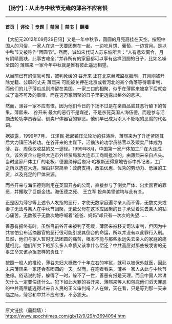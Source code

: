 ### 【杨宁】：从此与中秋节无缘的薄谷不应有恨

---

#### [首页](../../../..?n3694094) &nbsp;|&nbsp; [评论](../../../../../epoch-comment?n3694094) &nbsp;|&nbsp; [专题](../../../../../epoch-special?n3694094) &nbsp;|&nbsp; [禁闻](../../../../../epoch-news?n3694094) &nbsp;|&nbsp; [禁书](../../../../../books?n3694094) &nbsp;|&nbsp; [翻墙](https://github.com/gfw-breaker/nogfw/blob/master/README.md?n3694094)


<div class="post_content" id="artbody" itemprop="articleBody">
 <!-- article content begin -->
 <p>
  【大纪元2012年09月29日讯】又是一年中秋节，圆圆的月亮高挂在天空。按照中国人的习俗，一家人在这一天要团聚在一起，一边吃月饼、葡萄，一边赏月。是以中秋节又被称作“团圆节”。然而，诚如宋代词人苏东坡所言：“人有悲欢离合，月有阴晴圆缺，此事古难全。”并非所有的家庭都可以享有这样团圆的日子，比如名噪全国的
  <ok href="https://www.epochtimes.com/gb/tag/%E8%96%84%E7%86%99%E6%9D%A5.html">
   薄熙来
  </ok>
  一家今年中秋就是惟有彼此遥远相望。
 </p>
 <p>
  从目前已有的信息可知，被判死缓的
  <ok href="https://www.epochtimes.com/gb/tag/%E8%B0%B7%E5%BC%80%E6%9D%A5.html">
   谷开来
  </ok>
  正在北京秦城监狱服刑，其刚刚被开除党籍、公职的丈夫
  <ok href="https://www.epochtimes.com/gb/tag/%E8%96%84%E7%86%99%E6%9D%A5.html">
   薄熙来
  </ok>
  可能被关押在北京或者河北的某个角落等待着审判，而他们的儿子薄瓜瓜则滞留在美国。一家三口的相聚，似乎在薄熙来被拿下后就变成了遥不可及的事情，而在这万家团聚的日子里更透露出格外的悲凉。
 </p>
 <p>
  然而，薄谷一家不应有恨，因为他们今日的下场不过是在亲自品尝其恶行酿下的苦果。薄熙来、
  <ok href="https://www.epochtimes.com/gb/tag/%E8%B0%B7%E5%BC%80%E6%9D%A5.html">
   谷开来
  </ok>
  最大的恶行不是谋逆，不是杀死英国人海伍德，而是参与活摘法轮功学员器官、倒卖尸体器官的罪恶。他们早已成为杀人不眨眼的恶魔的代名词。
 </p>
 <p>
  据披露，1999年7月，
  <ok href="https://www.epochtimes.com/gb/tag/%E6%B1%9F%E6%B3%BD%E6%B0%91.html">
   江泽民
  </ok>
  掀起镇压法轮功的狂涛后，薄熙来为了升迁紧随其后大力镇压法轮功。在谷开来的主谋下，活摘法轮功学员器官以及贩卖尸体成为薄、谷、周获取收益的又一途径。1999年8月，中国第一家尸体加工厂在大连成立，该外资企业是经大连市外经贸局和大连市工商局批准的，由薄熙来亲自点头。当时这家尸体工厂的老板、德国纳粹后裔冯‧哈根斯还得意地告诉中外记者，工厂之所以选在大连，理由非常简单：政府支持，政策优惠、优秀的劳动力、低廉的工资，以及充足的尸体来源。
 </p>
 <p>
  而谷开来与海伍德则利用在英国开办的公司，直接参与了倒卖尸体、出卖器官的罪恶，并攫取了巨额金钱。海伍德之死、
  <ok href="https://www.epochtimes.com/gb/tag/%E7%8E%8B%E7%AB%8B%E5%86%9B.html">
   王立军
  </ok>
  投奔美领馆均与此有关。
 </p>
 <p>
  正是因为薄谷等上述令人发指的恶行，才使无数家庭遍寻亲人而不得，无数丈夫或妻子无法与亲人在中秋节团聚，无数父母在这本应团聚的日子承受着失去亲人的钻心痛苦，无数孩子无数次地呼喊着“爸爸、妈妈”却只有一次次的失望……
 </p>
 <p>
  善恶有报终有时。虽然目前谷开来被判了死缓，薄熙来被移交司法审判，但因为中共害怕公布活摘器官的恶行很可能引发其倒台的命运，所以并没有以此罪行入刑。显然，他们与家人暂时无法团圆的痛苦，根本不能与那些永远失去亲人的家庭的痛楚相比，他们所欠下的那么多人命债又该拿什么偿还？中共高层对那些被戕害的无辜生命又该承担怎样的责任？
 </p>
 <p>
  按照一般人的推论，薄谷夫妇大概做个十年左右的牢狱，就可以被保外就医，因此未来薄熙来一家还会有团圆的一天。然而，在笔者看来，薄谷一家人从此与中秋节绝缘。俗话说的好，躲得了一时，躲不了一世，善恶有报是天理，而且中国人常讲欠什么一定要偿还什么。犯下如此大罪的谷开来、薄熙来等人和包庇他们滔天罪恶的中共高层能逃得过来自人民的正义审判吗？人在做，天在看，只是等到那一天来临之际，薄谷和中共不应有恨，不必怨天。
 </p>
 <p>
  <!-- article content end -->
  <div id="below_article_ad">
  </div>
 </p>
</div>


---

原文链接（需翻墙）：https://www.epochtimes.com/gb/12/9/29/n3694094.htm
